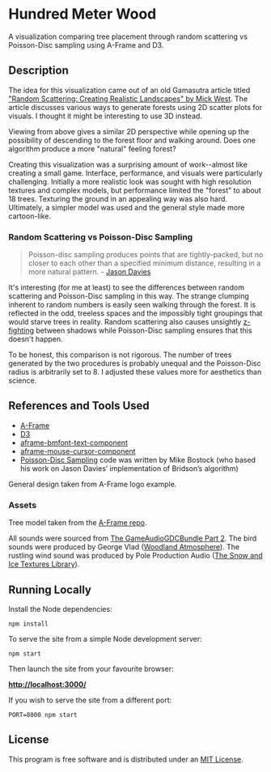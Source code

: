 # Hundred Meter Wood

A visualization comparing tree placement through random scattering vs Poisson-Disc sampling using A-Frame and D3.

## Description

The idea for this visualization came out of an old Gamasutra article titled ["Random Scattering: Creating Realistic Landscapes" by Mick West](http://www.gamasutra.com/view/feature/130071/random_scattering_creating_.php). The article discusses various ways to generate forests using 2D scatter plots for visuals. I thought it might be interesting to use 3D instead.

Viewing from above gives a similar 2D perspective while opening up the possibility of descending to the forest floor and walking around. Does one algorithm produce a more "natural" feeling forest?

Creating this visualization was a surprising amount of work--almost like creating a small game. Interface, performance, and visuals were particularly challenging. Initially a more realistic look was sought with high resolution textures and complex models, but performance limited the "forest" to about 18 trees. Texturing the ground in an appealing way was also hard. Ultimately, a simpler model was used and the general style made more cartoon-like.

### Random Scattering vs Poisson-Disc Sampling

>Poisson-disc sampling produces points that are tightly-packed, but no closer to each other than a specified minimum distance, resulting in a more natural pattern. - [Jason Davies](https://www.jasondavies.com/poisson-disc/)

It's interesting (for me at least) to see the differences between random scattering and Poisson-Disc sampling in this way. The strange clumping inherent to random numbers is easily seen walking through the forest. It is reflected in the odd, treeless spaces and the impossibly tight groupings that would starve trees in reality. Random scattering also causes unsightly [z-fighting](https://en.wikipedia.org/wiki/Z-fighting) between shadows while Poisson-Disc sampling ensures that this doesn't happen.

To be honest, this comparison is not rigorous. The number of trees generated by the two procedures is probably unequal and the Poisson-Disc radius is arbitrarily set to 8. I adjusted these values more for aesthetics than science. 

## References and Tools Used

- [A-Frame](https://aframe.io/)
- [D3](https://d3js.org/)
- [aframe-bmfont-text-component](https://github.com/bryik/aframe-bmfont-text-component)
- [aframe-mouse-cursor-component](https://github.com/mayognaise/aframe-mouse-cursor-component)
- [Poisson-Disc Sampling](http://bl.ocks.org/mbostock/19168c663618b7f07158) code was written by Mike Bostock (who based his work on Jason Davies’ implementation of Bridson’s algorithm)

General design taken from A-Frame logo example.

### Assets

Tree model taken from the [A-Frame repo](https://github.com/aframevr/aframe/tree/master/examples/assets/models/tree1).

All sounds were sourced from [The GameAudioGDCBundle Part 2](http://www.sonniss.com/gameaudiogdc2016/). The bird sounds were produced by George Vlad ([Woodland Atmosphere](http://www.sonniss.com/sound-effects/woodland-atmosphere/)). The rustling wind sound was produced by Pole Production Audio ([The Snow and Ice Textures Library](http://pole.se/product/the-snow-ice-textures-library/)).

## Running Locally

Install the Node dependencies:

    npm install

To serve the site from a simple Node development server:

    npm start

Then launch the site from your favourite browser:

[__http://localhost:3000/__](http://localhost:3000/)

If you wish to serve the site from a different port:

    PORT=8000 npm start

## License

This program is free software and is distributed under an [MIT License](LICENSE).
